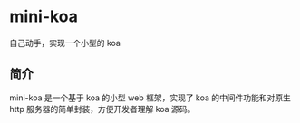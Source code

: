 # mini-koa

自己动手，实现一个小型的 koa

## 简介

mini-koa 是一个基于 koa 的小型 web 框架，实现了 koa 的中间件功能和对原生 http 服务器的简单封装，方便开发者理解 koa 源码。
